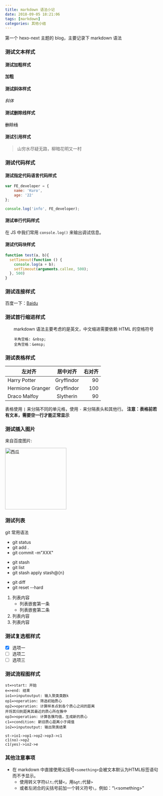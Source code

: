 ```yaml
---
title: markdown 语法小记
date: 2018-09-05 18:21:06
tags: [markdown]
categories: 其他小结
---
```

第一个 hexo-next 主题的 blog，主要记录下 markdown 语法
<!--more-->

### 测试文本样式
#### 测试加粗样式
**加粗**
#### 测试斜体样式
*斜体*
#### 测试删除线样式
~~删除线~~
#### 测试引用样式
> 山穷水尽疑无路，柳暗花明又一村

### 测试代码样式
#### 测试指定代码语言代码样式
````javascript
var FE_developer = {
	name: 'Kuro',
	age: '22'
};

console.log('info', FE_developer);
````
#### 测试单行代码样式
在 JS 中我们常用 `console.log()` 来输出调试信息。

#### 测试代码块样式
```js
function test(a, b){
  setTimeout(function () {
  	console.log(a + b);
  	setTimeout(arguments.callee, 500);
  }, 500)
}
```

### 测试连接样式
百度一下：[Baidu](https://www.baidu.com)

### 测试首行缩进样式
&emsp;&emsp;markdown 语法主要考虑的是英文，中文缩进需要依赖 HTML 的空格符号
````
    半角空格: &nbsp;
    全角空格：&emsp;
````

### 测试表格样式
| 左对齐 | 居中对齐 | 右对齐 |
| - | :-: | -: | 
| Harry Potter | Gryffindor| 90 | 
| Hermione Granger | Gryffindor | 100 | 
| Draco Malfoy | Slytherin | 90 |

表格使用 `|` 来分隔不同的单元格，使用 `-` 来分隔表头和其他行。
__注意：表格前若有文本，需要空一行才能正常显示__


### 测试插入图片
来自百度图片: 

<img src="https://ts1.cn.mm.bing.net/th/id/R-C.b2e807d164d8843a80d4e43d6d2cd14e?rik=vBI7UrFJE09fIQ&riu=http%3a%2f%2fimg95.699pic.com%2felement%2f40114%2f3510.png_860.png&ehk=VVAaXYYnxQaqoogiFcOBZsxixfBN1ZsVpGOfySvfy3Y%3d&risl=&pid=ImgRaw&r=0" width="200" alt="西瓜"/>


### 测试列表
git 常用语法
* git status
* git add .
* git commit -m"XXX"

+ git stash
+ git list
+ git stash apply stash@{n}

- git diff
- git reset --hard

1. 列表内容
   * 列表嵌套第一条
   * 列表嵌套第二条
2. 列表内容
3. 列表内容

### 测试复选框样式
- [x] 选项一
- [ ] 选项二
- [ ] 选项三

### 测试流程图样式
```flow
st=>start: 开始
e=>end: 结束
io1=>inputoutput: 输入聚类类数k
op1=>operation: 筛选初始质心
op2=>operation: 计算样本点到各个质心之间的距离
并将其归到距离其最近的质心所在簇中
op3=>operation: 计算各簇均值，生成新的质心
c1=>condition: 新旧质心距离小于阈值
io2=>inputoutput: 输出聚类结果

st->io1->op1->op2->op3->c1
c1(no)->op2
c1(yes)->io2->e
```

### 其他注意事项
* 在 markdown 中直接使用尖括号`<something>`会被文本默认为HTML标签语句而不予显示。
    * 使用转义字符`&lt;`代替`<`，用`&gt;`代替`>`
    * 或者左闭合的尖括号前加一个转义符号`\`，例如：“\\<something\>”
